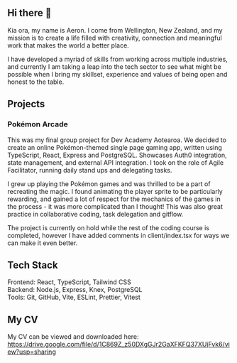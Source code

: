 ## Hi there 👋
Kia ora, my name is Aeron. I come from Wellington, New Zealand, and my mission is to create a life filled with creativity, connection and meaningful work that makes the world a better place. 

I have developed a myriad of skills from working across multiple industries, and currently I am taking a leap into the tech sector to see what might be possible when I bring my skillset, experience and values of being open and honest to the table. 

## Projects
### Pokémon Arcade
This was my final group project for Dev Academy Aotearoa. We decided to create an online Pokémon-themed single page gaming app, written using TypeScript, React, Express and PostgreSQL. Showcases Auth0 integration, state management, and external API integration. I took on the role of Agile Facilitator, running daily stand ups and delegating tasks.

I grew up playing the Pokémon games and was thrilled to be a part of recreating the magic. I found animating the player sprite to be particularly rewarding, and gained a lot of respect for the mechanics of the games in the process - it was more complicated than I thought! This was also great practice in collaborative coding, task delegation and gitflow.

The project is currently on hold while the rest of the coding course is completed, however I have added comments in client/index.tsx for ways we can make it even better.

## Tech Stack
Frontend: React, TypeScript, Tailwind CSS \
Backend: Node.js, Express, Knex, PostgreSQL \
Tools: Git, GitHub, Vite, ESLint, Prettier, Vitest

## My CV
My CV can be viewed and downloaded here: \
https://drive.google.com/file/d/1C869Z_z50DXgGJr2GaXFKFQ37XUjFvk6/view?usp=sharing

